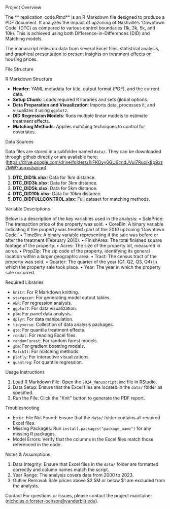 Project Overview

The ** replication_code.Rmd** is an R Markdown file designed to produce a PDF document. It analyzes the impact of upzoning of Nashville’s ‘Downtown Code’ (DTC) as compared to various control boundaries (1k, 3k, 5k, and 10k). This is achieved using both Difference-in-Differences (DID) and Matching models.

The manuscript relies on data from several Excel files, statistical analysis, and graphical presentation to present insights on treatment effects on housing prices.

 
File Structure

R Markdown Structure
- **Header**: YAML metadata for title, output format (PDF), and the current date.
- **Setup Chunk**: Loads required R libraries and sets global options.
- **Data Preparation and Visualization**: Imports data, processes it, and visualizes it using `ggplot2`.
- **DID Regression Models**: Runs multiple linear models to estimate treatment effects.
- **Matching Methods**: Applies matching techniques to control for covariates.

Data Sources

Data files are stored in a subfolder named `data/`. They can be downloaded through github directly or are available here: (https://drive.google.com/drive/folders/1llFKOvy6GU6cndJVui7Ruojk8p9xz7MW?usp=sharing)

1. **DTC_DID1k.xlsx**: Data for 1km distance.
2. **DTC_DID3k.xlsx**: Data for 3km distance.
3. **DTC_DID5k.xlsx**: Data for 5km distance.
4. **DTC_DID10k.xlsx**: Data for 10km distance.
5. **DTC_DIDFULLCONTROL.xlsx**: Full dataset for matching methods.






 Variable Descriptions
 
Below is a description of the key variables used in the analysis:
•	SalePrice: The transaction price of the property was sold.
•	CoreBin: A binary variable indicating if the property was treated (part of the 2010 upzoning ‘Downtown Code.’
•	TimeBin: A binary variable representing if the sale was before or after the treatment (February 2010).
•	FinishArea: The total finished square footage of the property.
•	Acres: The size of the property lot, measured in acres.
•	PropZip: The zip code of the property, identifying its general location within a larger geographic area.
•	Tract: The census tract of the property was sold.
•	Quarter: The quarter of the year (Q1, Q2, Q3, Q4) in which the property sale took place.
•	Year: The year in which the property sale occurred.
 
Required Libraries

- `knitr`: For R Markdown knitting.
- `stargazer`: For generating model output tables.
- `AER`: For regression analysis.
- `ggplot2`: For data visualization.
- `plm`: For panel data analysis.
- `dplyr`: For data manipulation.
- `tidyverse`: Collection of data analysis packages.
- `qte`: For quantile treatment effects.
- `readxl`: For reading Excel files.
- `randomForest`: For random forest models.
- `gbm`: For gradient boosting models.
- `MatchIt`: For matching methods.
- `plotly`: For interactive visualizations.
- `quantreg`: For quantile regression.


 Usage Instructions
 
1. Load R Markdown File: Open the `2024_Manuscript.Rmd` file in RStudio.
2. Data Setup: Ensure that the Excel files are located in the `data/` folder as specified.
3. Run the File: Click the "Knit" button to generate the PDF report.
 
Troubleshooting

- Error: File Not Found: Ensure that the `data/` folder contains all required Excel files.
- Missing Packages: Run `install.packages("package_name")` for any missing R packages.
- Model Errors: Verify that the columns in the Excel files match those referenced in the code.
 
Notes & Assumptions

1. Data Integrity: Ensure that Excel files in the `data/` folder are formatted correctly and column names match the script.
2. Year Range: The analysis covers data from 2000 to 2023.
3. Outlier Removal: Sale prices above $2.5M or below $1 are excluded from the analysis.
 

Contact
For questions or issues, please contact the project maintainer 
(nicholas.o.forster-benson@vanderbilt.edu).


